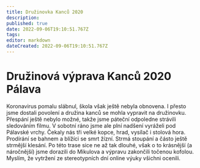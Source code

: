 ```yaml
---
title: Družinovka Kanců 2020
description: 
published: true
date: 2022-09-06T19:10:51.767Z
tags: 
editor: markdown
dateCreated: 2022-09-06T19:10:51.767Z
---
```


# Družinová výprava Kanců 2020 <br> Pálava
Koronavirus pomalu slábnul, škola však ještě nebyla obnovena. I přesto jsme dostali povolení a družina kanců se mohla vypravit na družinovku. Přespání ještě nebylo možné, takže jsme páteční odpoledne strávili sledováním filmu. V sobotní ráno jsme ale plní nadšení vyráželi pod Pálavské vrchy. Čekaly nás tři velké kopce, hrad, vysílač i stolová hora. Prodírání se bahnem a blížíci se smrt žízní. Strmá stoupání a částo ještě strmější klesání. Po této trase sice ne až tak dlouhé, však o to krásnější (a náročnější) jsme dorazili do Mikulova a výpravu zakončili točenou kofolou. Myslím, že vytržení ze stereotypních dní online výuky všichni ocenili.

